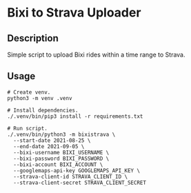 Bixi to Strava Uploader
=======================

## Description

Simple script to upload Bixi rides within a time range to Strava.

## Usage

```shell
# Create venv.
python3 -m venv .venv

# Install dependencies.
./.venv/bin/pip3 install -r requirements.txt

# Run script.
./.venv/bin/python3 -m bixistrava \
  --start-date 2021-08-25 \
  --end-date 2021-09-05 \
  --bixi-username BIXI_USERNAME \
  --bixi-password BIXI_PASSWORD \
  --bixi-account BIXI_ACCOUNT \
  --googlemaps-api-key GOOGLEMAPS_API_KEY \
  --strava-client-id STRAVA_CLIENT_ID \
  --strava-client-secret STRAVA_CLIENT_SECRET